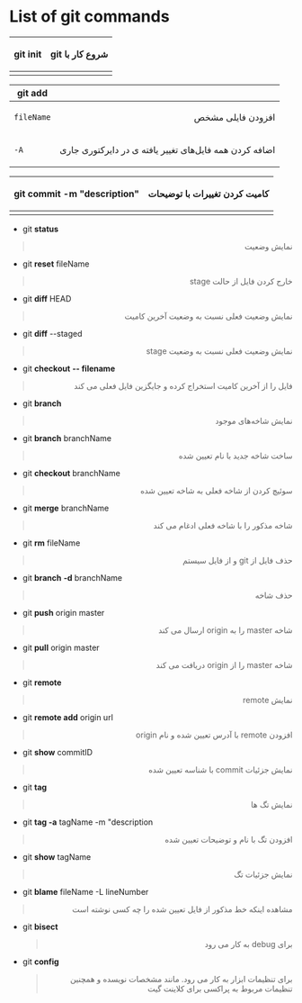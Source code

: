 #  List of git commands


| git **init** | <p dir="rtl" align="right">شروع کار با git</p> |
| ------------ | ---------------------------------------------- |
|              |                                                |

| git **add** |                                                              |
| ----------- | ------------------------------------------------------------ |
| `fileName`  | <p dir="rtl" align="right">افزودن فایلی مشخص</p>             |
| `-A`        | <p dir="rtl" align="right">اضافه کردن همه فایل‌های تغییر یافته ی در دایرکتوری جاری</p> |

| git **commit** -m "description" | <p dir="rtl" align="right">کامیت کردن تغییرات با توضیحات</p> |
| ------------------------------- | ------------------------------------------------------------ |
|                                 |                                                              |

- git **status**
  
> <p dir="rtl" align="right">نمایش وضعیت</p>

- git **reset** fileName
  
> <p dir="rtl" align="right">خارج کردن فایل از حالت stage</p>

- git **diff** HEAD
  
> <p dir="rtl" align="right">نمایش وضعیت فعلی نسبت به وضعیت آخرین کامیت</p>

- git **diff** --staged
  
> <p dir="rtl" align="right">نمایش وضعیت فعلی نسبت به وضعیت stage</p>

- git **checkout** **-- filename**
  
> <p dir="rtl" align="right">فایل را از آخرین کامیت استخراج کرده و جایگزین فایل فعلی می کند</p>

- git **branch** 
  
> <p dir="rtl" align="right">نمایش شاخه‌های موجود</p>

- git **branch** branchName
  
> <p dir="rtl" align="right">ساخت شاخه جدید با نام تعیین شده</p>

- git **checkout** branchName
  
> <p dir="rtl" align="right">سوئیچ کردن از شاخه فعلی به شاخه تعیین شده</p>

- git **merge** branchName
  
> <p dir="rtl" align="right">شاخه مذکور را با شاخه فعلی ادغام می کند</p>

- git **rm** fileName
  
> <p dir="rtl" align="right">حذف فایل از git و از فایل سیستم</p>

- git **branch** **-d** branchName
  
> <p dir="rtl" align="right">حذف شاخه</p>

- git **push** origin master
  
> <p dir="rtl" align="right">شاخه master را به origin ارسال می کند</p>

- git **pull** origin master
  
> <p dir="rtl" align="right">شاخه master را از origin دریافت می کند</p>

- git **remote** 
  
> <p dir="rtl" align="right">نمایش remote</p>

- git **remote add** origin url
  
> <p dir="rtl" align="right">افزودن remote با آدرس تعیین شده و نام origin</p>

- git **show** commitID
  
> <p dir="rtl" align="right">نمایش جزئیات commit با شناسه تعیین شده</p>

- git **tag**
  
> <p dir="rtl" align="right">نمایش تگ ها</p>

- git **tag -a** tagName -m "description
  
> <p dir="rtl" align="right">افزودن تگ با نام و توضیحات تعیین شده</p>

- git **show** tagName
  
> <p dir="rtl" align="right">نمایش جزئیات تگ</p>

- git **blame** fileName -L lineNumber
  
> <p dir="rtl" align="right">مشاهده اینکه خط مذکور از فایل تعیین شده را چه کسی نوشته است</p>

- git **bisect** 
  
    > <p dir="rtl" align="right">برای debug به کار می رود</p>
    
- git **config** 
  
    > <p dir="rtl" align="right">برای تنظیمات ابزار به کار می رود. مانند مشخصات نویسده و همچنین تنظیمات مربوط به پراکسی برای کلاینت گیت</p>







